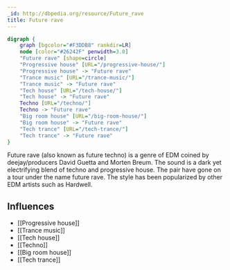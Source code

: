 ```yaml
---
_id: http://dbpedia.org/resource/Future_rave
title: Future rave
---
```


```dot
digraph {
	graph [bgcolor="#F3DDB8" rankdir=LR]
	node [color="#26242F" penwidth=3.0]
	"Future rave" [shape=circle]
	"Progressive house" [URL="/progressive-house/"]
	"Progressive house" -> "Future rave"
	"Trance music" [URL="/trance-music/"]
	"Trance music" -> "Future rave"
	"Tech house" [URL="/tech-house/"]
	"Tech house" -> "Future rave"
	Techno [URL="/techno/"]
	Techno -> "Future rave"
	"Big room house" [URL="/big-room-house/"]
	"Big room house" -> "Future rave"
	"Tech trance" [URL="/tech-trance/"]
	"Tech trance" -> "Future rave"
}
```

Future rave (also known as future techno) is a genre of EDM coined by deejay/producers David Guetta and Morten Breum. The sound is a dark yet electrifying blend of techno and progressive house. The pair have gone on a tour under the name future rave. The style has been popularized by other EDM artists such as Hardwell.

## Influences

- [[Progressive house]]
- [[Trance music]]
- [[Tech house]]
- [[Techno]]
- [[Big room house]]
- [[Tech trance]]
